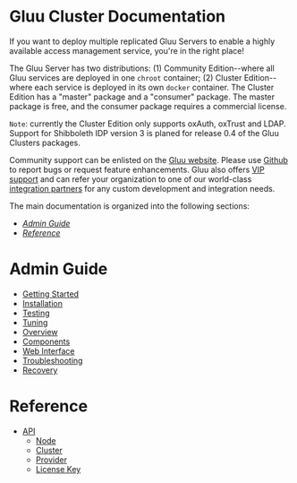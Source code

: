 # Gluu Cluster Documentation

If you want to deploy multiple replicated Gluu Servers to enable a highly available access management service,
you're in the right place!

The Gluu Server has two distributions: (1) Community Edition--where all Gluu services are deployed in one `chroot`
container; (2) Cluster Edition--where each service is deployed in its own `docker` container. The Cluster Edition has a
"master" package and a "consumer" package. The master package is free, and the consumer package requires a commercial
license.

`Note`: currently the Cluster Edition only supports oxAuth, oxTrust and LDAP. Support for Shibboleth IDP version 3
is planed for release 0.4 of the Gluu Clusters packages.

Community support can be enlisted on the [Gluu website](http://support.gluu.org). Please use
[Github](http://github.com/GluuFederation) to report bugs or request feature enhancements. Gluu also offers
[VIP support](http://gluu.org/pricing) and can refer your organization to one of our world-class
[integration partners](http://gluu.org/current-partners) for any custom development and integration needs.

The main documentation is organized into the following sections:

- *[Admin Guide](#admin-guide)*
- *[Reference](#reference)*

# Admin Guide
- [Getting Started](./admin-guide/getting-started/index.md)
- [Installation](./admin-guide/installation/index.md)
- [Testing](./admin-guide/testing/index.md)
- [Tuning](./admin-guide/tuning/index.md)
- [Overview](./admin-guide/overview/index.md)
- [Components](./admin-guide/components/index.md)
- [Web Interface](./admin-guide/webui/index.md)
- [Troubleshooting](./admin-guide/troubleshooting/index.md)
- [Recovery](./admin-guide/recovery/index.md)

# Reference
- [API](./reference/api/index.md)
  - [Node](./reference/api/node.md)
  - [Cluster](./reference/api/cluster.md)
  - [Provider](./reference/api/provider.md)
  - [License Key](./reference/api/license_key.md)

